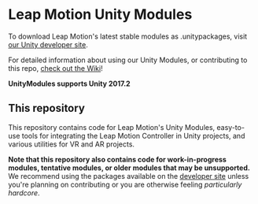# Leap Motion Unity Modules

To download Leap Motion's latest stable modules as .unitypackages, visit [our Unity developer site][devsite].

For detailed information about using our Unity Modules, or contributing to this repo, [check out the Wiki][wiki]!

**UnityModules supports Unity 2017.2**

## This repository

This repository contains code for Leap Motion's Unity Modules, easy-to-use tools for integrating the Leap Motion Controller in Unity projects, and various utilities for VR and AR projects.

**Note that this repository also contains code for work-in-progress modules, tentative modules, or older modules that may be unsupported.** We recommend using the packages available on the [developer site][devsite] unless you're planning on contributing or you are otherwise feeling *particularly hardcore*.

[devsite]: https://developer.leapmotion.com/unity/ "Leap Motion Unity Developer site"
[wiki]: https://github.com/leapmotion/UnityModules/wiki "Leap Motion Unity Modules Wiki"
